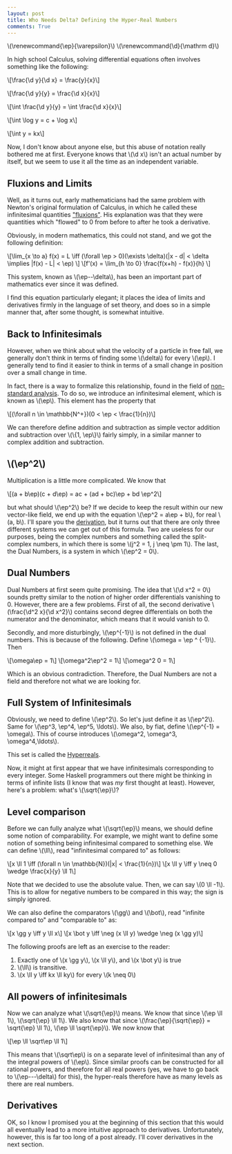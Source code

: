 ```yaml
---
layout: post
title: Who Needs Delta? Defining the Hyper-Real Numbers
comments: True
---
```


\\(\renewcommand{\ep}{\varepsilon}\\)
\\(\renewcommand{\d}{\mathrm d}\\)

In high school Calculus, solving differential equations often involves something like the following:

\\[\frac{\d y}{\d x} = \frac{y}{x}\\]

\\[\frac{\d y}{y} = \frac{\d x}{x}\\]

\\[\int \frac{\d y}{y} = \int \frac{\d x}{x}\\]

\\[\int \log y = c + \log x\\]

\\[\int y = kx\\]

Now, I don't know about anyone else, but this abuse of notation really bothered me at first. Everyone knows that \\(\d x\\) isn't an actual number by itself, but we seem to use it all the time as an independent variable.

## Fluxions and Limits

Well, as it turns out, early mathematicians had the same problem with Newton's original formulation of Calculus, in which he called these infinitesimal quantities ["fluxions"](https://en.wikipedia.org/wiki/Method_of_Fluxions). His explanation was that they were quantities which "flowed" to 0 from before to after he took a derivative.

Obviously, in modern mathematics, this could not stand, and we got the following definition:

\\[\lim_{x \to a} f(x) = L \iff (\forall \ep > 0)(\exists \delta)(\|x - d\| < \delta \implies \|f(x) - L\| < \ep) \\]
\\[f'(x) = \lim_{h \to 0} \frac{f(x+h) - f(x)}{h} \\]

This system, known as \\(\ep--\delta\\), has been an important part of mathematics ever since it was defined.

I find this equation particularly elegant; it places the idea of limits and derivatives firmly in the language of set theory, and does so in a simple manner that, after some thought, is somewhat intuitive.

## Back to Infinitesimals

However, when we think about what the velocity of a particle in free fall, we generally don't think in terms of finding some \\(\delta\\) for every \\(\ep\\). I generally tend to find it easier to think in terms of a small change in position over a small change in time.

In fact, there is a way to formalize this relationship, found in the field of [non-standard analysis](https://en.wikipedia.org/wiki/Non-standard_analysis). To do so, we introduce an infinitesimal element, which is known as \\(\ep\\). This element has the property that

\\[(\forall n \in \mathbb{N^+})(0 < \ep < \frac{1}{n})\\]

We can therefore define addition and subtraction as simple vector addition and subtraction over \\(\\{1, \ep\\}\\) fairly simply, in a similar manner to complex addition and subtraction.

## \\(\ep^2\\)
Multiplication is a little more complicated. We know that

\\[(a + b\ep)(c + d\ep) = ac + (ad + bc)\ep + bd \ep^2\\]

but what should \\(\ep^2\\) be? If we decide to keep the result within our new vector-like field, we end up with the equation \\(\ep^2 = a\ep + b\\), for real \\(a, b\\). I'll spare you the [derivation](https://en.wikipedia.org/wiki/Hypercomplex_number#Two-dimensional_real_algebras), but it turns out that there are only three different systems we can get out of this formula. Two are useless for our purposes, being the complex numbers and something called the split-complex numbers, in which there is some \\(j^2 = 1, j \neq \pm 1\\). The last, the Dual Numbers, is a system in which \\(\ep^2 = 0\\).


## Dual Numbers

Dual Numbers at first seem quite promising. The idea that \\(\d x^2 = 0\\) sounds pretty similar to the notion of higher order differentials vanishing to 0. However, there are a few problems. First of all, the second derivative \\(\frac{\d^2 x}{\d x^2}\\) contains second degree differentials on both the numerator and the denominator, which means that it would vanish to 0.

Secondly, and more disturbingly, \\(\ep^{-1}\\) is not defined in the dual numbers. This is because of the following. Define \\(\omega = \ep ^ {-1}\\). Then

\\[\omega\ep = 1\\]
\\[\omega^2\ep^2 = 1\\]
\\[\omega^2 0 = 1\\]

Which is an obvious contradiction. Therefore, the Dual Numbers are not a field and therefore not what we are looking for.

## Full System of Infinitesimals

Obviously, we need to define \\(\ep^2\\). So let's just define it as \\(\ep^2\\). Same for \\(\ep^3, \ep^4, \ep^5, \ldots\\). We also, by fiat, define \\(\ep^{-1} = \omega\\). This of course introduces \\(\omega^2, \omega^3, \omega^4,\ldots\\).

This set is called the [Hyperreals](https://en.wikipedia.org/wiki/Hyperreal_number).

Now, it might at first appear that we have infinitesimals corresponding to every integer. Some Haskell programmers out there might be thinking in terms of infinite lists (I know that was _my_ first thought at least). However, here's a problem: what's \\(\sqrt{\ep}\\)?

## Level comparison

Before we can fully analyze what \\(\sqrt{\ep}\\) means, we should define some notion of comparability. For example, we might want to define some notion of something being infinitesimal compared to something else. We can define \\(\ll\\), read "infinitesimal compared to" as follows:

\\[x \ll 1 \iff (\forall n \in \mathbb{N})(|x| < \frac{1}{n})\\]
\\[x \ll y \iff y \neq 0 \wedge \frac{x}{y} \ll 1\\]

Note that we decided to use the absolute value. Then, we can say \\(0 \ll -1\\). This is to allow for negative numbers to be compared in this way; the sign is simply ignored.

We can also define the comparators \\(\gg\\) and \\(\bot\\), read "infinite compared to" and "comparable to" as:

\\[x \\gg y \iff y \\ll x\\]
\\[x \bot y \iff \neg (x \ll y) \wedge \neg (x \gg y)\\]

The following proofs are left as an exercise to the reader:

1. Exactly one of \\(x \gg y\\), \\(x \ll y\\), and \\(x \bot y\\) is true
2. \\(\ll\\) is transitive.
3. \\(x \ll y \iff kx \ll ky\\) for every \\(k \neq 0\\)

## All powers of infinitesimals

Now we can analyze what \\(\sqrt{\ep}\\) means. We know that since \\(\ep \ll 1\\), \\(\\sqrt{\ep} \ll 1\\). We also know that since \\(\frac{\ep}{\sqrt{\ep}} = \sqrt{\ep} \ll 1\\), \\(\ep \ll \sqrt{\ep}\\). We now know that

\\[\ep \ll \sqrt\ep \ll 1\\]

This means that \\(\sqrt\ep\\) is on a separate level of infinitesimal than any of the integral powers of \\(\ep\\). Since similar proofs can be constructed for all rational powers, and therefore for all real powers (yes, we have to go back to \\(\ep---\delta\\) for this), the hyper-reals therefore have as many levels as there are real numbers.

## Derivatives

OK, so I know I promised you at the beginning of this section that this would all eventually lead to a more intuitive approach to derivatives. Unfortunately, however, this is far too long of a post already. I'll cover derivatives in the next section.
